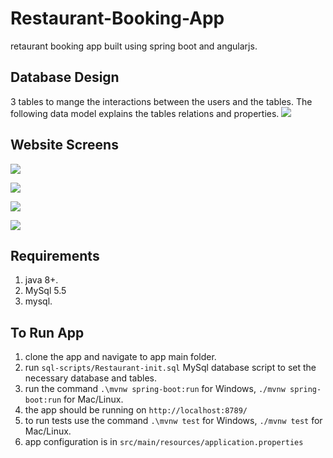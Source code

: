 # Restaurant-Booking-App
retaurant booking app built using spring boot and angularjs. 



## Database Design 
3 tables to mange the interactions between the users and the tables.
The following data model explains the tables relations and properties. 
![](project_presentation_images/ER.png?raw=true)

## Website Screens

![](project_presentation_images/screens-1.png?raw=true)
<br>

![](project_presentation_images/screens-2.png?raw=true)
<br>

![](project_presentation_images/screens-3.png?raw=true)
<br>

![](project_presentation_images/screens-4.png?raw=true)
<br>


## Requirements
1. java 8+.
2. MySql 5.5
3. mysql.


## To Run App
1. clone the app and navigate to app main folder.  
2. run `sql-scripts/Restaurant-init.sql` MySql database script to set the necessary database and tables. 
3. run the command `.\mvnw spring-boot:run` for Windows,  `./mvnw spring-boot:run` for Mac/Linux.
4. the app should be running on `http://localhost:8789/`
5. to run tests use the command `.\mvnw test` for Windows,  `./mvnw test` for Mac/Linux.
6. app configuration is in `src/main/resources/application.properties`

